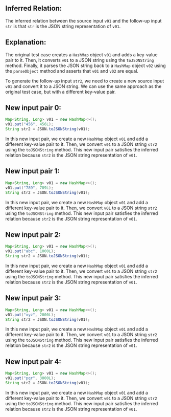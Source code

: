 ## Inferred Relation:
The inferred relation between the source input `v01` and the follow-up input `str` is that `str` is the JSON string representation of `v01`.

## Explanation:
The original test case creates a `HashMap` object `v01` and adds a key-value pair to it. Then, it converts `v01` to a JSON string using the `toJSONString` method. Finally, it parses the JSON string back to a `HashMap` object `v02` using the `parseObject` method and asserts that `v01` and `v02` are equal.

To generate the follow-up input `str2`, we need to create a new source input `v01` and convert it to a JSON string. We can use the same approach as the original test case, but with a different key-value pair.

## New input pair 0:
```java
Map<String, Long> v01 = new HashMap<>();
v01.put("456", 456L);
String str2 = JSON.toJSONString(v01);
```

In this new input pair, we create a new `HashMap` object `v01` and add a different key-value pair to it. Then, we convert `v01` to a JSON string `str2` using the `toJSONString` method. This new input pair satisfies the inferred relation because `str2` is the JSON string representation of `v01`.

## New input pair 1:
```java
Map<String, Long> v01 = new HashMap<>();
v01.put("789", 789L);
String str2 = JSON.toJSONString(v01);
```

In this new input pair, we create a new `HashMap` object `v01` and add a different key-value pair to it. Then, we convert `v01` to a JSON string `str2` using the `toJSONString` method. This new input pair satisfies the inferred relation because `str2` is the JSON string representation of `v01`.

## New input pair 2:
```java
Map<String, Long> v01 = new HashMap<>();
v01.put("abc", 1000L);
String str2 = JSON.toJSONString(v01);
```

In this new input pair, we create a new `HashMap` object `v01` and add a different key-value pair to it. Then, we convert `v01` to a JSON string `str2` using the `toJSONString` method. This new input pair satisfies the inferred relation because `str2` is the JSON string representation of `v01`.

## New input pair 3:
```java
Map<String, Long> v01 = new HashMap<>();
v01.put("xyz", 2000L);
String str2 = JSON.toJSONString(v01);
```

In this new input pair, we create a new `HashMap` object `v01` and add a different key-value pair to it. Then, we convert `v01` to a JSON string `str2` using the `toJSONString` method. This new input pair satisfies the inferred relation because `str2` is the JSON string representation of `v01`.

## New input pair 4:
```java
Map<String, Long> v01 = new HashMap<>();
v01.put("pqr", 3000L);
String str2 = JSON.toJSONString(v01);
```

In this new input pair, we create a new `HashMap` object `v01` and add a different key-value pair to it. Then, we convert `v01` to a JSON string `str2` using the `toJSONString` method. This new input pair satisfies the inferred relation because `str2` is the JSON string representation of `v01`.